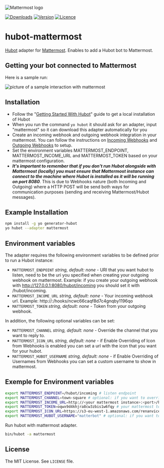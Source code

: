 ![Mattermost logo](https://avatars0.githubusercontent.com/u/9828093?v=3&s=200)

[![Downloads](https://img.shields.io/npm/dm/hubot-mattermost.svg)](https://www.npmjs.com/package/hubot-mattermost)
[![Version](https://img.shields.io/npm/v/hubot-mattermost.svg)](https://github.com/anroots/hubot-mattermost/releases)
[![Licence](https://img.shields.io/npm/l/express.svg)](https://github.com/anroots/hubot-mattermost/blob/master/LICENSE)

# hubot-mattermost

[Hubot](https://github.com/github/hubot) adapter for [Mattermost](http://www.mattermost.org/).
Enables to add a Hubot bot to Mattermost.

## Getting your bot connected to Mattermost

Here is a sample run:

![picture of a sample interaction with mattermost](https://cloud.githubusercontent.com/assets/5564668/11096122/672edb84-8890-11e5-9a69-4662a42b3012.png)

## Installation

* Follow the "[Getting Started With Hubot](https://hubot.github.com/docs/)" guide to get a local installation of Hubot
* When you run the command `yo hubot` it should ask for an adapter, input "mattermost" so it can download this adapter automatically for you
* Create an incoming webhook and outgoing webhook integration in your mattermost. You can follow the instructions on [Incoming Webhooks](https://github.com/mattermost/platform/blob/master/doc/integrations/webhooks/Incoming-Webhooks.md#enabling-incoming-webhooks) and [Outgoing Webhooks](https://github.com/mattermost/platform/blob/master/doc/integrations/webhooks/Outgoing-Webhooks.md#enabling-outgoing-webhooks) to setup.
* Set the environment variables MATTERMOST_ENDPOINT, MATTERMOST_INCOME_URL and MATTERMOST_TOKEN based on your mattermost configuration.
* ***It's important to remember that if you don't run Hubot alongside with Mattermost (locally) you must ensure that Mattermost instance can connect to the machine where Hubot is installed as it will be running on port 8080***. This is due to Webhooks nature (both Incoming and Outgoing) where a HTTP POST will be send both ways for communication purposes (sending and receiving Mattermost/Hubot messages).

## Example Installation

  ```sh
npm install -g yo generator-hubot
yo hubot --adapter mattermost
  ```

## Environment variables

The adapter requires the following environment variables to be defined prior to run a Hubot instance:

* `MATTERMOST_ENDPOINT` _string, default: none_ - URI that you want hubot to listen, need to be the uri you specified when creating your outgoing webhook on mattermost. Example: if you create your outgoing webhook with http://127.0.0.1:8080/hubot/incoming you should set it with /hubot/incoming.
* `MATTERMOST_INCOME_URL` _string, default: none_ - Your incoming webhook url. Example: http://<your mattermost instance>:<port>/hooks/ncwc66caqf8d7c4gnqby1196qo
* `MATTERMOST_TOKEN` _string, default: none_ - Token from your outgoing webhook.

In addition, the following optional variables can be set:

* `MATTERMOST_CHANNEL` _string, default: none_ - Override the channel that you want to reply to.
* `MATTERMOST_ICON_URL` _string, default: none_ - if Enable Overriding of Icon from Webhooks is enabled you can set a url with the icon that you want for your hubot.
* `MATTERMOST_HUBOT_USERNAME` _string, default: none_ - if Enable Overriding of Usernames from Webhooks you can set a custom username to show in mattermost.

## Exemple for Environment variables
  ```sh
export MATTERMOST_ENDPOINT=/hubot/incoming # listen endpoint
export MATTERMOST_CHANNEL=town-square # optional: if you want to override your channel
export MATTERMOST_INCOME_URL=http://<your mattermost instance>:<port>/hooks/ncwc66caqf8d7c4gnqby1196qo # your mattermost income url
export MATTERMOST_TOKEN=oqwx9d4khjra8cw3zbis1w6fqy # your mattermost token
export MATTERMOST_ICON_URL=https://s3-eu-west-1.amazonaws.com/renanvicente/toy13.png # optional: if you want to override hubot icon
export MATTERMOST_HUBOT_USERNAME="matterbot" # optional: if you want to override hubot name

  ```

Run hubot with mattermost adapter.
  ```sh
bin/hubot -a mattermost
  ```

## License
The MIT License. See `LICENSE` file.

